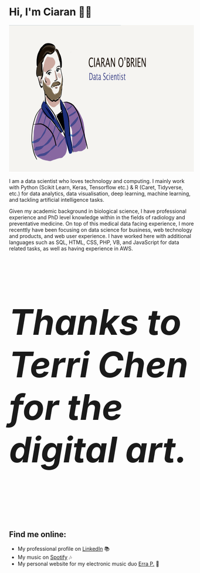 # Hi, I'm Ciaran 👋🏻
<div id="header" align="center">
<img src="https://github.com/obrienciaran/obrienciaran/blob/1c395a78ec035635f19c1b9e0363c119e1e3c080/ciaran_graphic.png" alt="a graphic and cartoon-like image of Ciaran O'Brien, data scientist." width="1000" height="400" class="centerImage">
</div>

<p>I am a data scientist who loves technology and computing. I mainly work with Python (Scikit Learn, Keras, Tensorflow etc.) & R (Caret, Tidyverse, etc.) for data analytics, data visualisation, deep learning, machine learning, and tackling artificial intelligence tasks. </p>

<p>Given my academic background in biological science, I have professional experience and PhD level knowledge within in the fields of radiology and preventative medicine. On top of this medical data facing experience, I more recenttly have been focusing on data science for business, web technology and products, and web user experience. I have worked here with additional languages such as SQL, HTML, CSS, PHP, VB, and JavaScript for data related tasks, as well as having experience in AWS.</p>

<h5 style="font-size:10vw">
<p>Thanks to Terri Chen for the digital art.</p>
</h1>


## Find me online:
- My professional profile on <a href="https://www.linkedin.com/in/obrienciaran/">LinkedIn</a> 📚
- My music on <a href="https://open.spotify.com/track/3eEg2zCrtQOeMBbwpD1unp?si=ee003e10accf4e74"> Spotify</a> 🎶
- My personal website for my electronic music duo <a href="https://www.erraproject.com">Erra P.</a> 🤖
